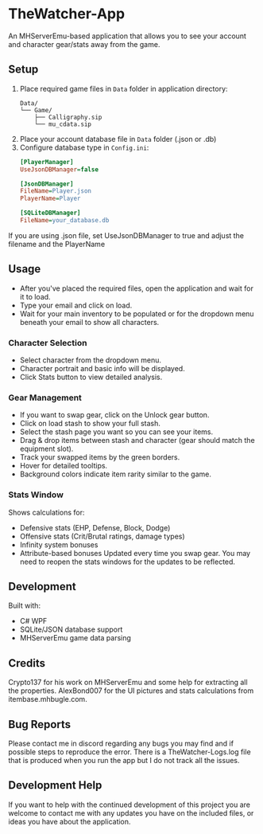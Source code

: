 # TheWatcher-App
An MHServerEmu-based application that allows you to see your account and character gear/stats away from the game.

## Setup
1. Place required game files in  `Data` folder in application directory:
   ```
   Data/
   └── Game/
       ├── Calligraphy.sip
       └── mu_cdata.sip
   ```
3. Place your account database file in `Data` folder (.json or .db)
4. Configure database type in `Config.ini`:
   ```ini
   [PlayerManager]
   UseJsonDBManager=false

   [JsonDBManager]
   FileName=Player.json
   PlayerName=Player

   [SQLiteDBManager]
   FileName=your_database.db
   ```
If you are using .json file, set UseJsonDBManager to true and adjust the filename and the PlayerName

## Usage
- After you've placed the required files, open the application and wait for it to load.
- Type your email and click on load.
- Wait for your main inventory to be populated or for the dropdown menu beneath your email to show all characters.

### Character Selection
- Select character from the dropdown menu.
- Character portrait and basic info will be displayed.
- Click Stats button to view detailed analysis.

### Gear Management
- If you want to swap gear, click on the Unlock gear button.
- Click on load stash to show your full stash.
- Select the stash page you want so you can see your items.
- Drag & drop items between stash and character (gear should match the equipment slot).
- Track your swapped items by the green borders.
- Hover for detailed tooltips.
- Background colors indicate item rarity similar to the game.

### Stats Window
Shows calculations for:
- Defensive stats (EHP, Defense, Block, Dodge)
- Offensive stats (Crit/Brutal ratings, damage types)
- Infinity system bonuses
- Attribute-based bonuses
Updated every time you swap gear. You may need to reopen the stats windows for the updates to be reflected.


## Development
Built with:
- C# WPF
- SQLite/JSON database support
- MHServerEmu game data parsing

## Credits
Crypto137 for his work on MHServerEmu and some help for extracting all the properties.
AlexBond007 for the UI pictures and stats calculations from itembase.mhbugle.com.

## Bug Reports 
Please contact me in discord regarding any bugs you may find and if possible steps to reproduce the error. There is a TheWatcher-Logs.log file that is produced when you run the app but I do not track all the issues. 

## Development Help
If you want to help with the continued development of this project you are welcome to contact me with any updates you have on the included files, or ideas you have about the application.
